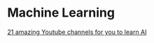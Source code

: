 # Machine Learning

[21 amazing Youtube channels for you to learn AI](https://towardsdatascience.com/21-amazing-youtube-channels-for-you-to-learn-ai-machine-learning-and-data-science-for-free-486c1b41b92a)
